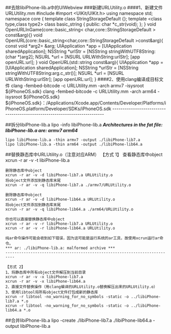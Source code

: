##去除libiPhone-lib.a中的UIWebview
###新建URLUtility.o
####1、新建文件 URLUtility.mm
	#include <iostream>
	#import <UIKit/UIKit.h>
	using namespace std;
	namespace core {
		template <class type>
		class StringStorageDefault {};
		template <class type,class type2>
		class basic_string {
		public:
		char *c_str(void);
		};
	}
	void OpenURLInGame(core::basic_string< char,core::StringStorageDefault<char> > const&arg){}
	void OpenURL(core::basic_string<char,core::StringStorageDefault<char> >const&arg){
		const void *arg2= &arg;
		UIApplication *app = [UIApplication sharedApplication];
		NSString *urlStr = [NSString stringWithUTF8String:(char *)arg2];
		NSURL *url = [NSURL URLWithString:urlStr];
		[app openURL:url];
	}
	void OpenURL(std::string const&arg){
		UIApplication *app = [UIApplication sharedApplication];
		NSString *urlStr = [NSString stringWithUTF8String:arg.c_str()];
		NSURL *url = [NSURL URLWithString:urlStr];
		[app openURL:url];
	}
####2、使用clang编译成目标文件
	clang -fembed-bitcode -c URLUtility.mm -arch armv7 -isysroot ${iPhoneOS.sdk}
	clang -fembed-bitcode -c URLUtility.mm -arch arm64 -isysroot ${iPhoneOS.sdk}
	${iPhoneOS.sdk}：/Applications/Xcode.app/Contents/Developer/Platforms/iPhoneOS.platform/Developer/SDKs/iPhoneOS.sdk
	--------------------------------------------------------------------------

##拆分libiPhone-lib.a
	lipo -info libiPhone-lib.a
	***Architectures in the fat file: libiPhone-lib.a are: armv7 arm64***
	
	lipo libiPhone-lib.a -thin armv7 -output ./libiPhone-lib7.a
	lipo libiPhone-lib.a -thin arm64 -output ./libiPhone-lib64.a
	
##替换静态库中URLUtility.o（注意对应ARM）
	【方式 1】
	查看静态库中object
	xcrun -r ar -v -t libiPhone-lib.a
	
	删除静态库中object
	xcrun -r ar -v -d libiPhone-lib7.a URLUtility.o
	将object文件添加到静态库末尾
	xcrun -r ar -v -q libiPhone-lib7.a ./armv7/URLUtility.o
	
	删除静态库中object
	xcrun -r ar -v -d libiPhone-lib64.a URLUtility.o
	将object文件添加到静态库末尾
	xcrun -r ar -v -q libiPhone-lib64.a ./arm64/URLUtility.o
	
	你也可以直接替换静态库中object
	xcrun -r ar -v -r libiPhone-lib7.a URLUtility.o
	xcrun -r ar -v -r libiPhone-lib64.a URLUtility.o
	
	纯ar命令操作可能会收到如下错误，因为这可能是运行系统的ar工具，故使用xcrun运行ar命令。
	*** ar: ./libiPhone-lib.a: malformed archive ***
	--------------------------------------------------------------------------
	
	【方式 2】
	1、将静态库中所有object文件解压到当前目录
	xcrun -r ar -v -x libiPhone-lib7.a
	xcrun -r ar -v -x libiPhone-lib64.a
	2、直接文件替换操作（用clang编译的URLUtility.o替换解压出来的URLUtility.o）
	3、使用libtool将所有object文件打包成新的静态库
	xcrun -r libtool -no_warning_for_no_symbols -static -o ../libiPhone-lib7.a *.o
	xcrun -r libtool -no_warning_for_no_symbols -static -o ../libiPhone-lib64.a *.o

##合并libiPhone-lib.a
	lipo -create ./libiPhone-lib7.a ./libiPhone-lib64.a -output libiPhone-lib.a
